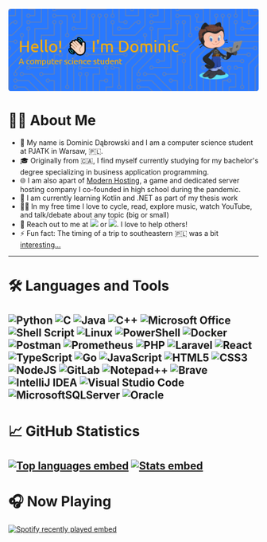 ![Header](https://raw.githubusercontent.com/blazerman53/blazerman53/main/header.png "Header")
# 👨‍💻 About Me
- 🏫 My name is Dominic Dąbrowski and I am a computer science student at PJATK in Warsaw, 🇵🇱. 
- 🎓 Originally from 🇨🇦, I find myself currently studying for my bachelor's degree specializing in business application programming.
- 🌐 I am also apart of [Modern Hosting](https://modern-hosting.com), a game and dedicated server hosting company I co-founded in high school during the pandemic.
- 🌱 I am currently learning Kotlin and .NET as part of my thesis work
- 🙋‍♂️ In my free time I love to cycle, read, explore music, watch YouTube, and talk/debate about any topic (big or small)
- 📧 Reach out to me at <a href="https://twitter.com/blazerman57" target="_blank"><img src="https://img.shields.io/badge/blazerman57%20-%231DA1F2.svg?&flat-square&logo=Twitter&logoColor=white"/></a> or <a href="https://linkedin.com/in/dd17" target="_blank"><img src="https://img.shields.io/badge/dd17%20-%231DA1F2.svg?&flat-square&logo=LinkedIn&logoColor=white"/></a>. I love to help others!
- ⚡ Fun fact: The timing of a trip to southeastern 🇵🇱 was a bit [interesting...](https://twitter.com/blazerman57/status/1497368172474863618)
---
# 🛠️ Languages and Tools
![Python](https://img.shields.io/badge/python-3670A0?flat-square&logo=python&logoColor=ffdd54)
![C](https://img.shields.io/badge/c-%2300599C.svg?flat-square&logo=c&logoColor=white)
![Java](https://img.shields.io/badge/java-%23ED8B00.svg?flat-square&logo=java&logoColor=white)
![C++](https://img.shields.io/badge/c++-%2300599C.svg?flat-square&logo=c%2B%2B&logoColor=white)
![Microsoft Office](https://img.shields.io/badge/Microsoft_Office-D83B01?style=flat-square&logo=microsoft-office&logoColor=white)
![Shell Script](https://img.shields.io/badge/shell_script-%23121011.svg?style=flat-square&logo=gnu-bash&logoColor=white)
![Linux](https://img.shields.io/badge/Linux-FCC624?style=flat-square&logo=linux&logoColor=black)
![PowerShell](https://img.shields.io/badge/PowerShell-%235391FE.svg?style=flat-square&logo=powershell&logoColor=white)
![Docker](https://img.shields.io/badge/docker-%230db7ed.svg?style=flat-square&logo=docker&logoColor=white)
![Postman](https://img.shields.io/badge/Postman-FF6C37?style=flat-square&logo=postman&logoColor=white)
![Prometheus](https://img.shields.io/badge/Prometheus-E6522C?style=flat-square&logo=Prometheus&logoColor=white)
![PHP](https://img.shields.io/badge/php-%23777BB4.svg?style=flat-square&logo=php&logoColor=white)
![Laravel](https://img.shields.io/badge/laravel-%23FF2D20.svg?style=flat-square&logo=laravel&logoColor=white)
![React](https://img.shields.io/badge/react-%2320232a.svg?style=flat-square&logo=react&logoColor=%2361DAFB)
![TypeScript](https://img.shields.io/badge/typescript-%23007ACC.svg?style=flat-square&logo=typescript&logoColor=white)
![Go](https://img.shields.io/badge/go-%2300ADD8.svg?style=flat-square&logo=go&logoColor=white)
![JavaScript](https://img.shields.io/badge/javascript-%23323330.svg?style=flat-square&logo=javascript&logoColor=%23F7DF1E)
![HTML5](https://img.shields.io/badge/html5-%23E34F26.svg?style=flat-square&logo=html5&logoColor=white)
![CSS3](https://img.shields.io/badge/css3-%231572B6.svg?style=flat-square&logo=css3&logoColor=white)
![NodeJS](https://img.shields.io/badge/node.js-6DA55F?style=flat-square&logo=node.js&logoColor=white)
![GitLab](https://img.shields.io/badge/gitlab-%23181717.svg?style=flat-square&logo=gitlab&logoColor=white)
![Notepad++](https://img.shields.io/badge/Notepad++-90E59A.svg?style=flat-square&logo=notepad%2b%2b&logoColor=black)
![Brave](https://img.shields.io/badge/Brave-FB542B?style=flat-square&logo=Brave&logoColor=white)
![IntelliJ IDEA](https://img.shields.io/badge/IntelliJIDEA-000000.svg?style=flat-square&logo=intellij-idea&logoColor=white)
![Visual Studio Code](https://img.shields.io/badge/Visual%20Studio%20Code-0078d7.svg?style=flat-square&logo=visual-studio-code&logoColor=white)
![MicrosoftSQLServer](https://img.shields.io/badge/Microsoft%20SQL%20Sever-CC2927?style=flat-square&logo=microsoft%20sql%20server&logoColor=white)
![Oracle](https://img.shields.io/badge/Oracle-F80000?style=flat-square&logo=oracle&logoColor=white)
---
# 📈 GitHub Statistics
[![Top languages embed](https://github-readme-stats.vercel.app/api/top-langs/?username=blazerman53&layout=compact&theme=nightowl&langs_count=5)](https://github.com/anuraghazra/github-readme-stats)
[![Stats embed](https://github-readme-stats.vercel.app/api?username=blazerman53&layout=compact&theme=transparent&count_private=true&hide_title=true)](https://github.com/anuraghazra/github-readme-stats)
---
# 🎧 Now Playing
[![Spotify recently played embed](https://spotify-recently-played-readme.vercel.app/api?user=blazerman53&count=1)](https://open.spotify.com/user/blazerman53)
